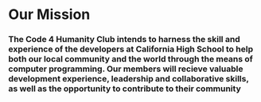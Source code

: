 # Our Mission

### The Code 4 Humanity Club intends to harness the skill and experience of the developers at California High School to help both our local community and the world through the means of computer programming. Our members will recieve valuable development experience, leadership and collaborative skills, as well as the opportunity to contribute to their community
